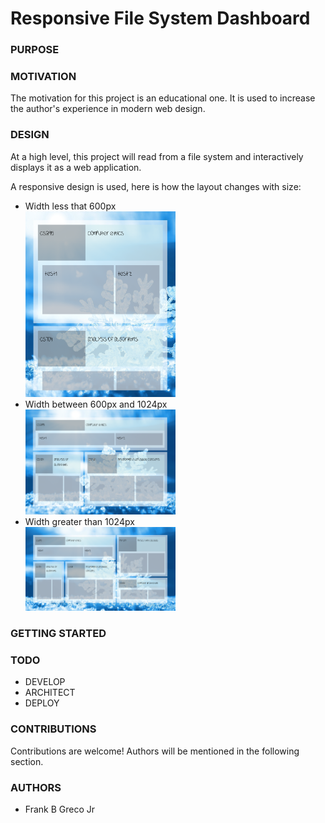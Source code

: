 <h1>Responsive File System Dashboard </h1>

<h3>PURPOSE</h3>

<h3>MOTIVATION</h3>
<p>
The motivation for this project is an educational one. It is used to increase the author's experience in modern web design.
</p>

<h3>DESIGN</h3>
<p>
At a high level, this project will read from a file system and interactively displays it as a web application.

A responsive design is used, here is how the layout changes with size:

<ul>
  <li>
  Width less that 600px
  <br />
  <img src="./images/readme/small.png" width="50%"/>
  </li>
  <li>
  Width between 600px and 1024px
  <br />
  <img src="./images/readme/medium.png" width="50%"/>
  </li>
  <li>
  Width greater than 1024px
  <br />
  <img src="./images/readme/big.png" width="50%"/>
  </li>
</ul>
</p>

<h3>GETTING STARTED</h3>

<h3>TODO</h3>
<p>
<ul>
  <li>
  DEVELOP
  </li>
  
  <li>
  ARCHITECT
  </li>
  
  <li>
  DEPLOY
  </li>
</ul>
</p>

<h3>CONTRIBUTIONS</h3>
<p>
Contributions are welcome! Authors will be mentioned in the following section.
</p>

<h3>AUTHORS</h3>
<p>
    <ul>
      <li>Frank B Greco Jr</li>
    </ul>
</p>
